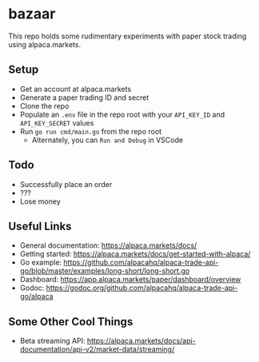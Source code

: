 # bazaar

This repo holds some rudimentary experiments with paper stock trading using alpaca.markets.

## Setup

- Get an account at alpaca.markets
- Generate a paper trading ID and secret
- Clone the repo
- Populate an `.env` file in the repo root with your `API_KEY_ID` and `API_KEY_SECRET` values
- Run `go run cmd/main.go` from the repo root
    - Alternately, you can `Run and Debug` in VSCode

## Todo

- Successfully place an order
- ???
- Lose money

## Useful Links

- General documentation: https://alpaca.markets/docs/
- Getting started: https://alpaca.markets/docs/get-started-with-alpaca/
- Go example: https://github.com/alpacahq/alpaca-trade-api-go/blob/master/examples/long-short/long-short.go
- Dashboard: https://app.alpaca.markets/paper/dashboard/overview
- Godoc: https://godoc.org/github.com/alpacahq/alpaca-trade-api-go/alpaca

## Some Other Cool Things

- Beta streaming API: https://alpaca.markets/docs/api-documentation/api-v2/market-data/streaming/